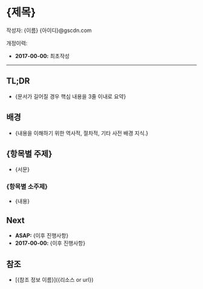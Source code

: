 # {제목}

작성자: {이름} {아이디}@gscdn.com

개정이력: 

* __2017-00-00:__ 최초작성

---

## TL;DR

* {문서가 길어질 경우 핵심 내용을 3줄 이내로 요약}


## 배경

* {내용을 이해하기 위한 역사적, 절차적, 기타 사전 배경 지식.}

## {항목별 주제}

* {서문}

### {항목별 소주제}

* {내용}

## Next

* __ASAP:__ {이후 진행사항}
* __2017-00-00:__ {이후 진행사항}

## 참조

* [{참조 정보 이름}]({리소스 or url})


